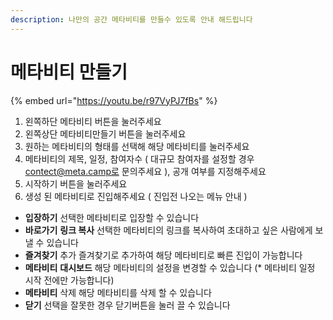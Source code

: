 ```yaml
---
description: 나만의 공간 메타비티를 만들수 있도록 안내 해드립니다
---
```


# 메타비티 만들기

{% embed url="https://youtu.be/r97VyPJ7fBs" %}

1. 왼쪽하단 메타비티 버튼을 눌러주세요
2. 왼쪽상단 메타비티만들기 버튼을 눌러주세요
3. 원하는 메타비티의 형태를 선택해 해당 메타비티를 눌러주세요
4. 메타비티의 제목, 일정, 참여자수 ( 대규모 참여자를 설정할 경우 contect@meta.camp로 문의주세요 ), 공개 여부를 지정해주세요&#x20;
5. 시작하기 버튼을 눌러주세요&#x20;
6. 생성 된 메타비티로 진입해주세요 ( 진입전 나오는 메뉴 안내 )

* **입장하기** 선택한 메타비티로 입장할 수 있습니다&#x20;
* **바로가기** **링크 복사** 선택한 메타비티의 링크를 복사하여 초대하고 싶은 사람에게 보낼 수 있습니다&#x20;
* **즐겨찾기** 추가 즐겨찾기로 추가하여 해당 메타비티로 빠른 진입이 가능합니다
* **메타비티** **대시보드** 해당 메타비티의 설정을 변경할 수 있습니다 (\* 메타비티 일정 시작 전에만 가능합니다)
* **메타비티** 삭제 해당 메타비티를 삭제 할 수 있습니다&#x20;
* **닫기** 선택을 잘못한 경우 닫기버튼을 눌러 끌 수 있습니다&#x20;



